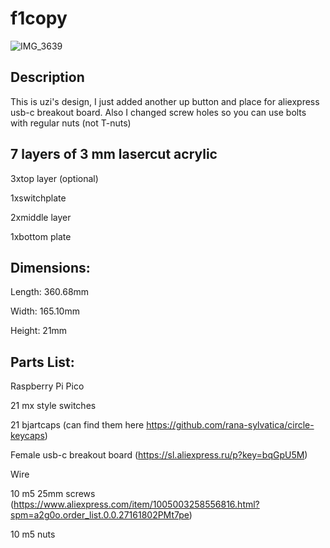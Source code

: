 # f1copy

![IMG_3639](https://user-images.githubusercontent.com/24196838/171417082-901128eb-8d1a-4980-aebf-e7eaf796b705.jpg)


## Description

This is uzi's design, I just added another up button and place for aliexpress usb-c breakout board. Also I changed screw holes so you can use bolts with regular nuts (not T-nuts)

## 7 layers of 3 mm lasercut acrylic

3xtop layer (optional)

1xswitchplate

2xmiddle layer

1xbottom plate

## Dimensions:

Length: 360.68mm

Width: 165.10mm

Height: 21mm

## Parts List:

Raspberry Pi Pico 

21 mx style switches

21 bjartcaps (can find them here https://github.com/rana-sylvatica/circle-keycaps)

Female usb-c breakout board  (https://sl.aliexpress.ru/p?key=bqGpU5M)

Wire

10 m5 25mm screws
(https://www.aliexpress.com/item/1005003258556816.html?spm=a2g0o.order_list.0.0.27161802PMt7pe)

10 m5 nuts
